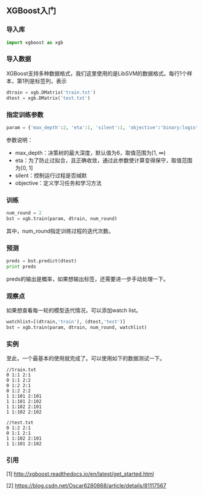 ## XGBoost入门

### 导入库

```python
import xgboost as xgb
```

### 导入数据

XGBoost支持多种数据格式，我们这里使用的是LibSVM的数据格式。每行1个样本，第1列是标签列，表示

```python
dtrain = xgb.DMatrix('train.txt')
dtest = xgb.DMatrix('test.txt')
```

### 指定训练参数

```python
param = {'max_depth':2, 'eta':1, 'silent':1, 'objective':'binary:logistic'}
```

参数说明：

- max_depth：决策树的最大深度，默认值为6，取值范围为[1, ∞)
- eta：为了防止过拟合，且正确收敛，通过此参数使计算变得保守，取值范围为[0, 1]
- silent：控制运行过程是否缄默
- objective：定义学习任务和学习方法

### 训练

```python
num_round = 2
bst = xgb.train(param, dtrain, num_round)
```

其中，num_round指定训练过程的迭代次数。

### 预测

```python
preds = bst.predict(dtest)
print preds
```

preds的输出是概率，如果想输出标签，还需要进一步手动处理一下。

### 观察点

如果想查看每一轮的模型迭代情况，可以添加watch list。

```python
watchlist=[(dtrain,'train'), (dtest,'test')]
bst = xgb.train(param, dtrain, num_round, watchlist)
```

### 实例

至此，一个最基本的使用就完成了。可以使用如下的数据测试一下。

```
//train.txt
0 1:1 2:1
0 1:1 2:2
0 1:2 2:1
0 1:2 2:2
1 1:101 2:101
1 1:101 2:102
1 1:102 2:101
1 1:102 2:102

//test.txt
0 1:2 2:1
0 1:1 2:1
1 1:102 2:101
1 1:101 2:102
```

### 引用

[1] http://xgboost.readthedocs.io/en/latest/get_started.html

[2] https://blog.csdn.net/Oscar6280868/article/details/81117567
